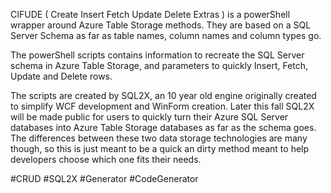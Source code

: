 CIFUDE ( Create Insert Fetch Update Delete Extras ) is a powerShell wrapper around Azure Table Storage methods. They are based on a SQL Server Schema as far as table names, column names and column types go. 

The powerShell scripts contains information to recreate the SQL Server schema in Azure Table Storage, and parameters to quickly Insert, Fetch, Update and Delete rows.

The scripts are created by SQL2X, an 10 year old engine originally created to simplify WCF development and WinForm creation. Later this fall SQL2X will be made public for users to quickly turn their Azure SQL Server databases into Azure Table Storage databases as far as the schema goes. The differences between these two data storage technologies are many though, so this is just meant to be a quick an dirty method meant to help developers choose which one fits their needs.

#CRUD #SQL2X #Generator #CodeGenerator
